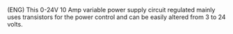 (ENG)  This 0-24V 10 Amp variable power supply circuit regulated mainly uses transistors for the power control and can be easily altered from 3 to 24 volts.  

